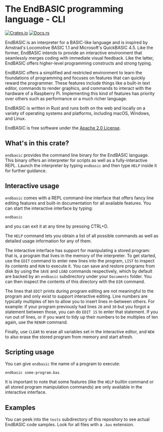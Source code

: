 # The EndBASIC programming language - CLI

[![Crates.io](https://img.shields.io/crates/v/endbasic.svg)](https://crates.io/crates/endbasic/)
[![Docs.rs](https://docs.rs/endbasic/badge.svg)](https://docs.rs/endbasic/)

EndBASIC is an interpreter for a BASIC-like language and is inspired by
Amstrad's Locomotive BASIC 1.1 and Microsoft's QuickBASIC 4.5.  Like the former,
EndBASIC intends to provide an interactive environment that seamlessly merges
coding with immediate visual feedback.  Like the latter, EndBASIC offers
higher-level programming constructs and strong typing.

EndBASIC offers a simplified and restricted environment to learn the foundations
of programming and focuses on features that can quickly reward the programmer.
These features include things like a built-in text editor, commands to
render graphics, and commands to interact with the hardware of a Raspberry
Pi.  Implementing this kind of features has priority over others such as
performance or a much richer language.

EndBASIC is written in Rust and runs both on the web and locally on a variety of
operating systems and platforms, including macOS, Windows, and Linux.

EndBASIC is free software under the [Apache 2.0 License](LICENSE).

## What's in this crate?

`endbasic` provides the command line binary for the EndBASIC language.  This
binary offers an interpreter for scripts as well as a fully-interactive REPL.
Launch the interpreter by typing `endbasic` and then type `HELP` inside it for
further guidance.

## Interactive usage

`endbasic` comes with a REPL command-line interface that offers fancy line
editing features and built-in documentation for all available features.  You can
start the interactive interface by typing:

```shell
endbasic
```

and you can exit it at any time by pressing CTRL+D.

The `HELP` command lets you obtain a list of all possible commands as well as
detailed usage information for any of them.

The interactive interface has support for manipulating a stored program: that
is, a program that lives in the memory of the interpreter.  To get started, use
the `EDIT` command to enter new lines into the program, `LIST` to inspect its
contents and `RUN` to execute it.  You can save and restore programs from disk
by using the `SAVE` and `LOAD` commands respectively, which by default are
backed by an `endbasic` subdirectory under your `Documents` folder.  You can
then inspect the contents of this directory with the `DIR` command.

The lines that `EDIT` prints during program editing are not meaningful to the
program and only exist to support interactive editing.  Line numbers are
typically multiples of ten to allow you to insert lines in-between others.  For
example: if your program previously had lines `20` and `30` but you forgot a
statement between those, you can do `EDIT 15` to enter that statement.  If you
run out of lines, or if you want to tidy up their numbers to be multiples of ten
again, use the `RENUM` command.

Finally, use `CLEAR` to erase all variables set in the interactive editor, and
`NEW` to also erase the stored program from memory and start afresh.

## Scripting usage

You can give `endbasic` the name of a program to execute:

```shell
endbasic some-program.bas
```

It is important to note that some features (like the `HELP` builtin command or
all stored program manipulation commands) are only available in the interactive
interface.

## Examples

You can peek into the `tests` subdirectory of this repository to see actual
EndBASIC code samples.  Look for all files with a `.bas` extension.
